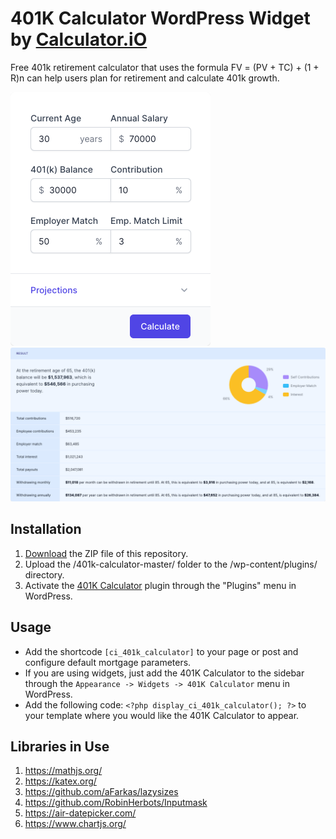 # 401K Calculator WordPress Widget by [Calculator.iO](https://www.calculator.io/ "Calculator.iO Homepage")

Free 401k retirement calculator that uses the formula FV = (PV + TC) + (1 + R)n can help users plan for retirement and calculate 401k growth.  

![401K Calculator Input Form](/assets/images/screenshot-1.png "401K Calculator Input Form")
![401K Calculator Calculation Results](/assets/images/screenshot-2.png "401K Calculator Calculation Results")

## Installation

1. [Download](https://github.com/pub-calculator-io/age-calculator/archive/refs/heads/master.zip) the ZIP file of this repository.
2. Upload the /401k-calculator-master/ folder to the /wp-content/plugins/ directory.
3. Activate the [401K Calculator](https://www.calculator.io/401k-calculator/ "401K Calculator Homepage") plugin through the "Plugins" menu in WordPress.

## Usage
* Add the shortcode `[ci_401k_calculator]` to your page or post and configure default mortgage parameters.
* If you are using widgets, just add the 401K Calculator to the sidebar through the `Appearance -> Widgets -> 401K Calculator` menu in WordPress.
* Add the following code: `<?php display_ci_401k_calculator(); ?>` to your template where you would like the 401K Calculator to appear.

## Libraries in Use
1. https://mathjs.org/
2. https://katex.org/
3. https://github.com/aFarkas/lazysizes
4. https://github.com/RobinHerbots/Inputmask
5. https://air-datepicker.com/
6. https://www.chartjs.org/
